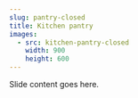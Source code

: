 ```yaml
---
slug: pantry-closed
title: Kitchen pantry
images:
  - src: kitchen-pantry-closed
    width: 900
    height: 600
---
```

Slide content goes here.
